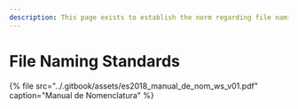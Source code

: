 ```yaml
---
description: This page exists to establish the norm regarding file naming.
---
```


# File Naming Standards

{% file src="../.gitbook/assets/es2018\_manual\_de\_nom\_ws\_v01.pdf" caption="Manual de Nomenclatura" %}

